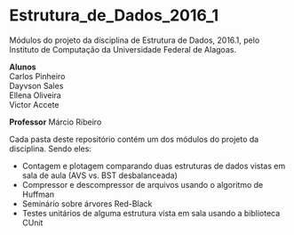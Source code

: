 # Estrutura_de_Dados_2016_1

Módulos do projeto da disciplina de Estrutura de Dados, 2016.1, pelo Instituto de Computação da Universidade Federal de Alagoas. 


**Alunos**  
Carlos Pinheiro  
Dayvson Sales  
Ellena Oliveira  
Victor Accete 

**Professor** Márcio Ribeiro  
  
Cada pasta deste repositório contém um dos módulos do projeto da disciplina. Sendo eles:  
- Contagem e plotagem comparando duas estruturas de dados vistas em sala de aula (AVS vs. BST desbalanceada)  
- Compressor e descompressor de arquivos usando o algoritmo de Huffman  
- Seminário sobre árvores Red-Black  
- Testes unitários de alguma estrutura vista em sala usando a biblioteca CUnit  
